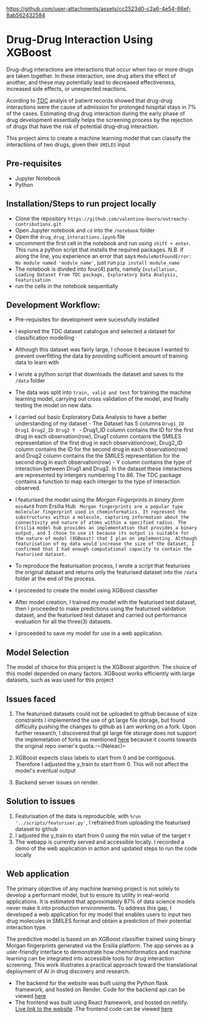 



https://github.com/user-attachments/assets/cc2523d0-c2a6-4e54-86ef-8ab562432584



# Drug-Drug Interaction Using XGBoost
Drug-drug interactions are interactions that occur when two or more drugs are taken together. In these interaction, one drug alters the effect of another, and these may potentially lead to decreased effectiveness, increased side effects, or unexpected reactions. 

Acording to [TDC](https://tdcommons.ai/multi_pred_tasks/ddi) analyis of patient records showed that drug-drug interactions were the cause of admission for prolonged hospital stays in 7% of the cases. Estimating drug drug interaction during the early phase of drug development essentially helps the screening process by the rejection of drugs that have the risk of potential drug–drug interaction. 

This project aims to create a machine learning model that can classify the interactions of two drugs, given their `SMILES` input

## Pre-requisites
- Jupyter Notebook
- Python


## Installation/Steps to run project locally
- Clone the repository `https://github.com/valentina-buoro/outreachy-contributions.git`
- Open Jupyter notebook and `cd` into the `/notebook` folder
- Open the `drug_drug_interactions.ipynb` file
- uncomment the first cell in the notebook and run using `shift + enter`. This runs a python script that installs the required packages.
  N.B. if along the line, you experience an error that says `ModuleNotFoundError: No module named 'module_name'`, just run `pip install module_name`
- The notebook is divided into four(4) parts, namely `Installation, Loading Dataset From TDC package, Exploratory Data Analysis, Featurisation`
- run the cells in the notebook sequentially


## Development Workflow:
- Pre-requisites for development were sucessfully installed
- I explored the TDC dataset catalogue and selected a dataset for classification modelling
- Although this dataset was fairly large, I choose it because I wanted to prevent overfitting the data by providing sufficient amount of training data to learn with
- I wrote a python script that downloads the dataset and saves to the `/data` folder
- The data was split into `train, valid and test` for training the machine learning model, carrying out cross validation of the model, and finally testing the model on new data.
- I carried out basic Exploratory Data Analysis to have a better understanding of my dataset
      - The Dataset has 5 columns `Drug1_ID Drug1 Drug2_ID Drug2 Y `
      - Drug1_ID column contains the ID for the first drug in each observation(row), Drug1 column contains the SMILES representation of the first drug in each observation(row), Drug2_ID column  contains the ID for the second drug in each observation(row) and Drug2 column contains the the SMILES representation for the second drug in each observation(row)
      - Y column contains the type of interaction between Drug1 and Drug2. In the dataset these interactions are represented by intergers numbering 1 to 86. The TDC package contains a function to map each interger to the type of interaction observed.
     
- I featurised the model using the *Morgan Fingerprints in binary form* `eos4wt0` from Ersilia Hub
  ` Morgan fingerprints are a popular type molecular fingerprint used in cheminformatics. It represent the substructures within a molecule, capturing information about the connectivity and nature of atoms within a specified radius. The Ersilia model hub provides an implementation that provides a binary output, and I chose to use it because its output is suitable for the nature of model (XGBoost) that I plan on implementing. Although featurisation of my data would increase the size of the dataset, I confirmed that I had enough computational capacity to contain the featurised dataset.`
- To reproduce the featurisation process, I wrote a script that featurises the original dataset and returns only the featurised dataset into the `/data` folder at the end of the process.
- I proceeded to create the model using XGBoost classifier
- After model creation, I trained my model with the featurised test dataset, then I proceeded to make predictions using the featurised validation dataset, and the featurised test dataset and carried out performance evaluation for all the three(3) datasets.
- I proceeded to save my model for use in a web application.


## Model Selection
The model of choice for this project is the XGBoost algorithm. The choice of this model depended on many factors. XGBoost works efficiently with large datasets, such as was used for this project  
  
## Issues faced
1) The featurised datasets could not be uploaded to github because of size constraints
I implemented the use of git large file storage, but found difficulty pushing the changes to github as I am working on a fork.
Upon further research, I discovered that git large file storage does not support the implemetation of forks as mentioned [here](https://github.com/homuler/MediaPipeUnityPlugin/issues/475) because it counts towards the original repo owner's quota.-~(Neleac)~

2) XGBoost expects class labels to start from 0 and be contiguous. Therefore I adjusted the y_train to start from 0. 
This will not affect the model's eventual output
3) Backend server issues on render.


## Solution to issues
1) Featurisation of the data is reproducible, with `%run '../scripts/featuriser.py'`, I refrained from uploading the featurised dataset to github
2) I adjusted the y_train to start from 0 using the min value of the target `Y`
3) The webapp is currently served and accessible locally. I recorded a demo of the web application in action and updated steps to run the code locally


## Web application
The primary objective of any machine learning project is not solely to develop a performant model, but to ensure its utility in real-world applications. It is estimated that approximately 87% of data science models never make it into production environments. To address this gap, I developed a web application for my model that enables users to input two drug molecules in SMILES format and obtain a prediction of their potential interaction type.

The predictive model is based on an XGBoost classifier trained using binary Morgan fingerprints generated via the Ersilia platform. The app serves as a user-friendly interface to demonstrate how cheminformatics and machine learning can be integrated into accessible tools for drug interaction screening. This work illustrates a practical approach toward the translational deployment of AI in drug discovery and research.

- The backend for the website was built using the Python flask framework, and hosted on Render. Code for the backend api can be viewed [here](https://github.com/valentina-buoro/Drug-Interaction-Backend)
- The frontend was built using React framework, and hosted on netlify. [Live link to the website](https://drug-drug-interaction.netlify.app/) .The frontend code can be viewed [here](https://github.com/valentina-buoro/Drug-Interaction-Frontend)


